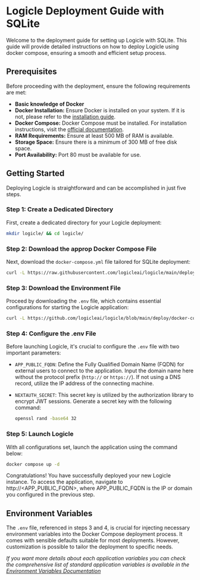 # Logicle Deployment Guide with SQLite

Welcome to the deployment guide for setting up Logicle with SQLite. This guide will provide detailed instructions on how to deploy Logicle using docker compose, ensuring a smooth and efficient setup process.

## Prerequisites

Before proceeding with the deployment, ensure the following requirements are met:

- **Basic knowledge of Docker**
- **Docker Installation:** Ensure Docker is installed on your system. If it is not, please refer to the [installation guide](https://docs.docker.com/get-docker/).
- **Docker Compose:** Docker Compose must be installed. For installation instructions, visit the [official documentation](https://docs.docker.com/compose/install/).
- **RAM Requirements:** Ensure at least 500 MB of RAM is available.
- **Storage Space:** Ensure there is a minimum of 300 MB of free disk space.
- **Port Availability:** Port 80 must be available for use.

## Getting Started

Deploying Logicle is straightforward and can be accomplished in just five steps.

### Step 1: Create a Dedicated Directory

First, create a dedicated directory for your Logicle deployment:

```bash
mkdir logicle/ && cd logicle/
```

### Step 2: Download the approp Docker Compose File

Next, download the `docker-compose.yml` file tailored for SQLite deployment:

```bash
curl -L https://raw.githubusercontent.com/logicleai/logicle/main/deploy/docker-compose/sqlite/docker-compose-sqlite.yml -o docker-compose.yml
```

### Step 3: Download the Environment File

Proceed by downloading the `.env` file, which contains essential configurations for starting the Logicle application:

```bash
curl -L https://github.com/logicleai/logicle/blob/main/deploy/docker-compose/sqlite/.env.sqlite.example -o .env
```

### Step 4: Configure the .env File

Before launching Logicle, it's crucial to configure the `.env` file with two important parameters:

- `APP_PUBLIC_FQDN`: Define the Fully Qualified Domain Name (FQDN) for external users to connect to the application. Input the domain name here without the protocol prefix (`http://` or `https://`). If not using a DNS record, utilize the IP address of the connecting machine.

- `NEXTAUTH_SECRET`: This secret key is utilized by the authorization library to encrypt JWT sessions. Generate a secret key with the following command:

  ```bash
  openssl rand -base64 32
  ```

### Step 5: Launch Logicle

With all configurations set, launch the application using the command below:

```bash
docker compose up -d
```

Congratulations! You have successfully deployed your new Logicle instance. To access the application, navigate to http://<APP_PUBLIC_FQDN>, where APP_PUBLIC_FQDN is the IP or domain you configured in the previous step.

## Environment Variables

The `.env` file, referenced in steps 3 and 4, is crucial for injecting necessary environment variables into the Docker Compose deployment process. It comes with sensible defaults suitable for most deployments. However, customization is possible to tailor the deployment to specific needs.

*If you want more details about each application variables you can check the comprehensive list of standard application variables is available in the [Environment Variables Documentation](../../environment-variables.md)*

